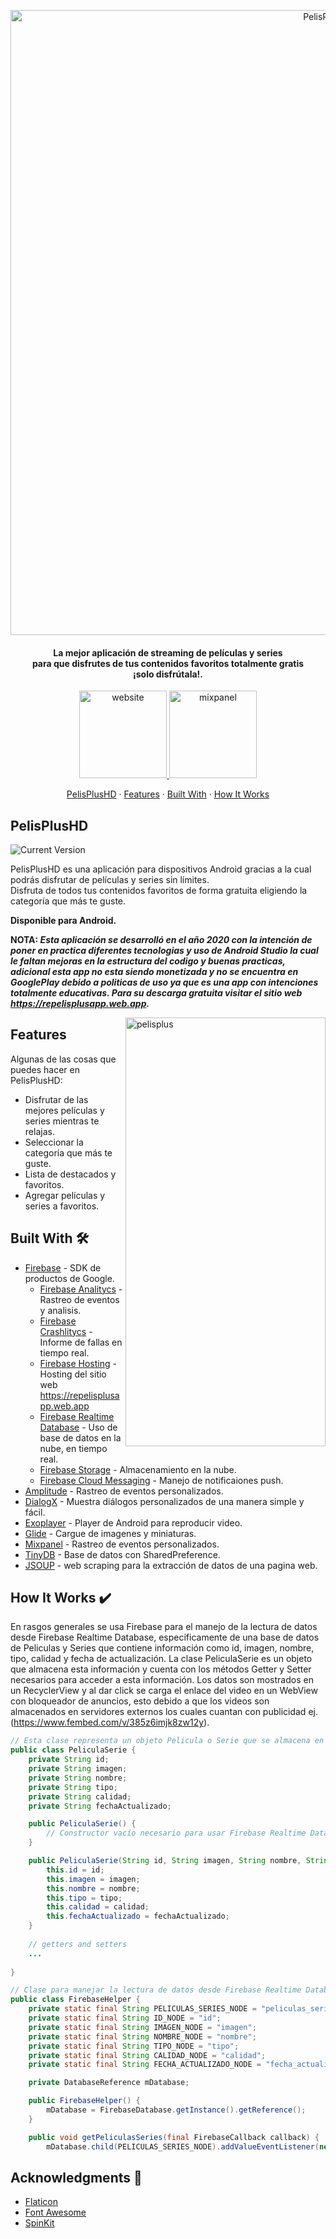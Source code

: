 <p align="center">
  <a href="https://rebrand.ly/topplusweb">
    <img alt="PelisPlusHD" title="PelisPlusHD" src="https://rebrand.ly/ghpplus-header" width="1000">
  </a>
</p>
<h4 align="center">La mejor aplicación de streaming de películas y series <br>
 para que disfrutes de tus contenidos favoritos totalmente gratis <br>
¡solo disfrútala!.</h4>
<p align="center">

<p align="center">
 <a href="https://rebrand.ly/topplusweb">
    <img alt="website" title="App web" src="https://firebasestorage.googleapis.com/v0/b/itcloudme.appspot.com/o/recursos%2Fdise%C3%B1o%2Fapp%2Ficon%2Fbanner%2Fwebsite.png?alt=media&token=13207e5f-1e31-486b-a494-4dc4797a086d" width="140">
  </a>
 <a href="https://rebrand.ly/pplusmixpanel">
    <img alt="mixpanel" title="Mixpanel" src="https://firebasestorage.googleapis.com/v0/b/itcloudme.appspot.com/o/recursos%2Fdise%C3%B1o%2Fapp%2Ficon%2Fbanner%2Fmixpanel.png?alt=media&token=562b91dc-5e81-4d91-ac78-f719b03ec55c" width="140">
  </a>
</p>
 <p align="center">
    <a href="#pelisplushd">PelisPlusHD</a>
    ·
<a href="#features">Features</a>
·
<a href="#built-with-">Built With</a>
·
<a href="#how-it-works-%EF%B8%8F">How It Works</a>
<br />

  </p>



## PelisPlusHD

![Current Version](https://img.shields.io/badge/version-1.3-green.svg)

PelisPlusHD es una aplicación para dispositivos Android gracias a la cual podrás disfrutar de películas y series sin límites. <br>
Disfruta de todos tus contenidos favoritos de forma gratuita eligiendo la categoría que más te guste.

**Disponible para Android.**

**NOTA: _Esta aplicación se desarrolló en el año 2020 con la intención de poner en practica diferentes tecnologias y uso de Android Studio la cual le faltan mejoras en la estructura del codigo y buenas practicas, adicional esta app no esta siendo monetizada y no se encuentra en GooglePlay debido a politicas de uso ya que es una app con intenciones totalmente educativas.
Para su descarga gratuita visitar el sitio web https://repelisplusapp.web.app._**


<p>
<img src="https://firebasestorage.googleapis.com/v0/b/socialdown-app.appspot.com/o/pplus%2Fpplus-phone.gif?alt=media&token=4693e25b-232f-45a1-88d3-08490ec2c3f5" align="right" alt="pelisplus" width="320" height="686">
	 </p>

## Features

Algunas de las cosas que puedes hacer en PelisPlusHD:

* Disfrutar de las mejores películas y series mientras te relajas.
* Seleccionar la categoría que más te guste.
* Lista de destacados y favoritos.
* Agregar películas y series a favoritos.



## Built With 🛠

- [Firebase](https://firebase.google.com/) - SDK de productos de Google.
  - [Firebase Analitycs](https://firebase.google.com/docs/crashlytics) - Rastreo de eventos y analisis.
  - [Firebase Crashlitycs](https://firebase.google.com/docs/crashlytics) - Informe de fallas en tiempo real.
  - [Firebase Hosting](https://firebase.google.com/docs/hosting/) - Hosting del sitio web https://repelisplusapp.web.app
  - [Firebase Realtime Database](https://firebase.google.com/docs/database/) - Uso de base de datos en la nube, en tiempo real.  
  - [Firebase Storage](https://firebase.google.com/docs/storage/) - Almacenamiento en la nube.
  - [Firebase Cloud Messaging](  https://firebase.google.com/docs/cloud-messaging) - Manejo de notificaiones push.
- [Amplitude](https://github.com/amplitude/Amplitude-Android) - Rastreo de eventos personalizados.
- [DialogX](https://fontawesome.com) - Muestra diálogos personalizados de una manera simple y fácil.
- [Exoplayer](https://github.com/google/ExoPlayer) - Player de Android para reproducir video.
- [Glide](https://github.com/bumptech/glide) - Cargue de imagenes y miniaturas.
- [Mixpanel](https://mixpanel.com/es/) - Rastreo de eventos personalizados.
- [TinyDB](https://github.com/kcochibili/TinyDB--Android-Shared-Preferences-Turbo) - Base de datos con SharedPreference. 
- [JSOUP](https://github.com/jhy/jsoup) - web scraping para la extracción de datos de una pagina web.




## How It Works ✔️

En rasgos generales se usa Firebase para el manejo de la lectura de datos desde Firebase Realtime Database, especificamente de una base de datos de Peliculas y Series que contiene información como id, imagen, nombre, tipo, calidad y fecha de actualización. La clase PeliculaSerie es un objeto que almacena esta información y cuenta con los métodos Getter y Setter necesarios para acceder a esta información. Los datos son mostrados en un RecyclerView y al dar click se carga el enlace del video en un WebView con bloqueador de anuncios, esto debido a que los videos son almacenados en servidores externos los cuales cuantan con publicidad ej. (https://www.fembed.com/v/385z6imjk8zw12y).

```java
// Esta clase representa un objeto Pelicula o Serie que se almacena en Firebase Realtime Database
public class PeliculaSerie {
    private String id;
    private String imagen;
    private String nombre;
    private String tipo;
    private String calidad;
    private String fechaActualizado;

    public PeliculaSerie() {
        // Constructor vacío necesario para usar Firebase Realtime Database
    }

    public PeliculaSerie(String id, String imagen, String nombre, String tipo, String calidad, String fechaActualizado) {
        this.id = id;
        this.imagen = imagen;
        this.nombre = nombre;
        this.tipo = tipo;
        this.calidad = calidad;
        this.fechaActualizado = fechaActualizado;
    }
    
    // getters and setters  
    ...
   
}

// Clase para manejar la lectura de datos desde Firebase Realtime Database
public class FirebaseHelper {
    private static final String PELICULAS_SERIES_NODE = "peliculas_series";
    private static final String ID_NODE = "id";
    private static final String IMAGEN_NODE = "imagen";
    private static final String NOMBRE_NODE = "nombre";
    private static final String TIPO_NODE = "tipo";
    private static final String CALIDAD_NODE = "calidad";
    private static final String FECHA_ACTUALIZADO_NODE = "fecha_actualizado";

    private DatabaseReference mDatabase;

    public FirebaseHelper() {
        mDatabase = FirebaseDatabase.getInstance().getReference();
    }

    public void getPeliculasSeries(final FirebaseCallback callback) {
        mDatabase.child(PELICULAS_SERIES_NODE).addValueEventListener(new ValueEventListener() {
```

<!-- ACKNOWLEDGMENTS -->
## Acknowledgments 💬

* [Flaticon](https://www.flaticon.es/)
* [Font Awesome](https://fontawesome.com)
* [SpinKit](https://github.com/ybq/Android-SpinKit)
